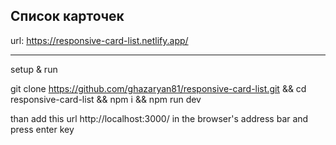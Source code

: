 ## Список карточек

url: https://responsive-card-list.netlify.app/

---

setup & run

git clone https://github.com/ghazaryan81/responsive-card-list.git && cd responsive-card-list && npm i && npm run dev

than add this url http://localhost:3000/ in the browser's address bar and press enter key

